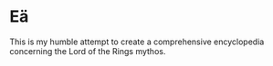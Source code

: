 Eä
====

This is my humble attempt to create a comprehensive encyclopedia concerning the Lord of the Rings mythos.
